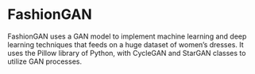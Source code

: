 # FashionGAN
FashionGAN uses a GAN model to implement machine learning and deep learning techniques that feeds on a huge dataset of women’s dresses. It uses the Pillow library of Python, with CycleGAN and StarGAN classes to utilize GAN processes.
